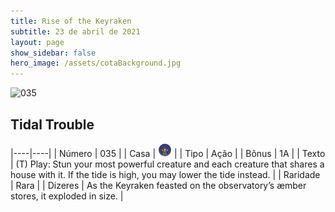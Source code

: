 ```yaml
---
title: Rise of the Keyraken
subtitle: 23 de abril de 2021
layout: page
show_sidebar: false
hero_image: /assets/cotaBackground.jpg
---
```


![035](https://cards-keyforge.s3.eu-north-1.amazonaws.com/media/pt/rotk/035.png)

## Tidal Trouble

|----|----|
| Número | 035 |
| Casa | ![Keyraken](https://raw.githubusercontent.com/cardsofkeyforge/cardsofkeyforge.github.io/master/rotk/keyraken.png "Keyraken") |
| Tipo | Ação |
| Bônus | 1A |
| Texto | (T) Play: Stun your most powerful  creature and each creature that shares  a house with it. If the tide is high, you  may lower the tide instead. |
| Raridade | Rara |
| Dizeres | As the Keyraken feasted on the observatory’s  ӕmber stores, it exploded in size. |
